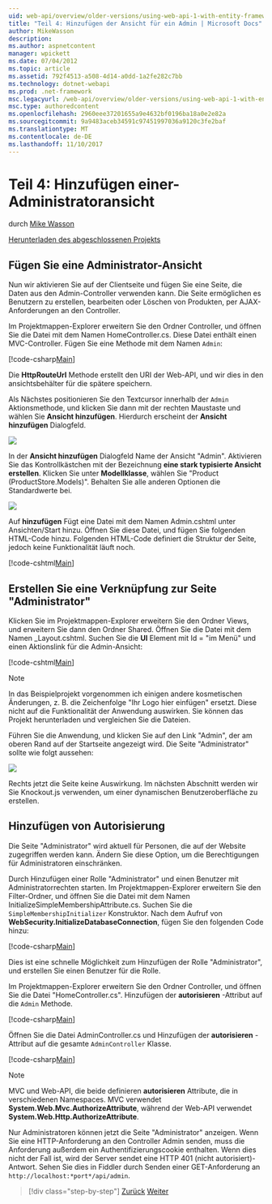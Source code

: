 ```yaml
---
uid: web-api/overview/older-versions/using-web-api-1-with-entity-framework-5/using-web-api-with-entity-framework-part-4
title: "Teil 4: Hinzufügen der Ansicht für ein Admin | Microsoft Docs"
author: MikeWasson
description: 
ms.author: aspnetcontent
manager: wpickett
ms.date: 07/04/2012
ms.topic: article
ms.assetid: 792f4513-a508-4d14-a0dd-1a2fe282c7bb
ms.technology: dotnet-webapi
ms.prod: .net-framework
msc.legacyurl: /web-api/overview/older-versions/using-web-api-1-with-entity-framework-5/using-web-api-with-entity-framework-part-4
msc.type: authoredcontent
ms.openlocfilehash: 2960eee37201655a9e4632bf0196ba18a0e2e82a
ms.sourcegitcommit: 9a9483aceb34591c97451997036a9120c3fe2baf
ms.translationtype: MT
ms.contentlocale: de-DE
ms.lasthandoff: 11/10/2017
---
```

<a name="part-4-adding-an-admin-view"></a>Teil 4: Hinzufügen einer-Administratoransicht
====================
durch [Mike Wasson](https://github.com/MikeWasson)

[Herunterladen des abgeschlossenen Projekts](http://code.msdn.microsoft.com/ASP-NET-Web-API-with-afa30545)

## <a name="add-an-admin-view"></a>Fügen Sie eine Administrator-Ansicht

Nun wir aktivieren Sie auf der Clientseite und fügen Sie eine Seite, die Daten aus den Admin-Controller verwenden kann. Die Seite ermöglichen es Benutzern zu erstellen, bearbeiten oder Löschen von Produkten, per AJAX-Anforderungen an den Controller.

Im Projektmappen-Explorer erweitern Sie den Ordner Controller, und öffnen Sie die Datei mit dem Namen HomeController.cs. Diese Datei enthält einen MVC-Controller. Fügen Sie eine Methode mit dem Namen `Admin`:

[!code-csharp[Main](using-web-api-with-entity-framework-part-4/samples/sample1.cs)]

Die **HttpRouteUrl** Methode erstellt den URI der Web-API, und wir dies in den ansichtsbehälter für die spätere speichern.

Als Nächstes positionieren Sie den Textcursor innerhalb der `Admin` Aktionsmethode, und klicken Sie dann mit der rechten Maustaste und wählen Sie **Ansicht hinzufügen**. Hierdurch erscheint der **Ansicht hinzufügen** Dialogfeld.

![](using-web-api-with-entity-framework-part-4/_static/image1.png)

In der **Ansicht hinzufügen** Dialogfeld Name der Ansicht "Admin". Aktivieren Sie das Kontrollkästchen mit der Bezeichnung **eine stark typisierte Ansicht erstellen**. Klicken Sie unter **Modellklasse**, wählen Sie "Product (ProductStore.Models)". Behalten Sie alle anderen Optionen die Standardwerte bei.

![](using-web-api-with-entity-framework-part-4/_static/image2.png)

Auf **hinzufügen** Fügt eine Datei mit dem Namen Admin.cshtml unter Ansichten/Start hinzu. Öffnen Sie diese Datei, und fügen Sie folgenden HTML-Code hinzu. Folgenden HTML-Code definiert die Struktur der Seite, jedoch keine Funktionalität läuft noch.

[!code-cshtml[Main](using-web-api-with-entity-framework-part-4/samples/sample2.cshtml)]

## <a name="create-a-link-to-the-admin-page"></a>Erstellen Sie eine Verknüpfung zur Seite "Administrator"

Klicken Sie im Projektmappen-Explorer erweitern Sie den Ordner Views, und erweitern Sie dann den Ordner Shared. Öffnen Sie die Datei mit dem Namen \_Layout.cshtml. Suchen Sie die **Ul** Element mit Id = "im Menü" und einen Aktionslink für die Admin-Ansicht:

[!code-cshtml[Main](using-web-api-with-entity-framework-part-4/samples/sample3.cshtml)]

> [!NOTE]
> In das Beispielprojekt vorgenommen ich einigen andere kosmetischen Änderungen, z. B. die Zeichenfolge "Ihr Logo hier einfügen" ersetzt. Diese nicht auf die Funktionalität der Anwendung auswirken. Sie können das Projekt herunterladen und vergleichen Sie die Dateien.


Führen Sie die Anwendung, und klicken Sie auf den Link "Admin", der am oberen Rand auf der Startseite angezeigt wird. Die Seite "Administrator" sollte wie folgt aussehen:

![](using-web-api-with-entity-framework-part-4/_static/image3.png)

Rechts jetzt die Seite keine Auswirkung. Im nächsten Abschnitt werden wir Sie Knockout.js verwenden, um einer dynamischen Benutzeroberfläche zu erstellen.

## <a name="add-authorization"></a>Hinzufügen von Autorisierung

Die Seite "Administrator" wird aktuell für Personen, die auf der Website zugegriffen werden kann. Ändern Sie diese Option, um die Berechtigungen für Administratoren einschränken.

Durch Hinzufügen einer Rolle "Administrator" und einen Benutzer mit Administratorrechten starten. Im Projektmappen-Explorer erweitern Sie den Filter-Ordner, und öffnen Sie die Datei mit dem Namen InitializeSimpleMembershipAttribute.cs. Suchen Sie die `SimpleMembershipInitializer` Konstruktor. Nach dem Aufruf von **WebSecurity.InitializeDatabaseConnection**, fügen Sie den folgenden Code hinzu:

[!code-csharp[Main](using-web-api-with-entity-framework-part-4/samples/sample4.cs)]

Dies ist eine schnelle Möglichkeit zum Hinzufügen der Rolle "Administrator", und erstellen Sie einen Benutzer für die Rolle.

Im Projektmappen-Explorer erweitern Sie den Ordner Controller, und öffnen Sie die Datei "HomeController.cs". Hinzufügen der **autorisieren** -Attribut auf die `Admin` Methode.

[!code-csharp[Main](using-web-api-with-entity-framework-part-4/samples/sample5.cs)]

Öffnen Sie die Datei AdminController.cs und Hinzufügen der **autorisieren** -Attribut auf die gesamte `AdminController` Klasse.

[!code-csharp[Main](using-web-api-with-entity-framework-part-4/samples/sample6.cs)]

> [!NOTE]
> MVC und Web-API, die beide definieren **autorisieren** Attribute, die in verschiedenen Namespaces. MVC verwendet **System.Web.Mvc.AuthorizeAttribute**, während der Web-API verwendet **System.Web.Http.AuthorizeAttribute**.


Nur Administratoren können jetzt die Seite "Administrator" anzeigen. Wenn Sie eine HTTP-Anforderung an den Controller Admin senden, muss die Anforderung außerdem ein Authentifizierungscookie enthalten. Wenn dies nicht der Fall ist, wird der Server sendet eine HTTP 401 (nicht autorisiert)-Antwort. Sehen Sie dies in Fiddler durch Senden einer GET-Anforderung an `http://localhost:*port*/api/admin`.

>[!div class="step-by-step"]
[Zurück](using-web-api-with-entity-framework-part-3.md)
[Weiter](using-web-api-with-entity-framework-part-5.md)

